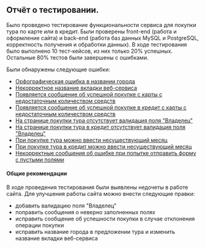 ## Отчёт о тестировании.

Было проведено тестирование функциональности сервиса для покупки тура по карте или в кредит. Были проверены front-end (работа и оформление сайта) и back-end (работа баз данных MySQL и PostgreSQL, корректность получения и обработки данных). В ходе тестирования было выполнено 10 тест-кейсов, из них только 20% успешных. Остальные 80% тестов были завершены с ошибками.

Были обнаружены следующие ошибки:
* [Орфографическая ошибка в названии города](https://github.com/YuliyaMuraveva/diplom/issues/1)
* [Некорректное название вкладки веб-сервиса](https://github.com/YuliyaMuraveva/diplom/issues/9)
* [Появляется сообщение об успешной покупке с карты с недостаточным количеством средств](https://github.com/YuliyaMuraveva/diplom/issues/2)
* [Появляется сообщение об успешной покупке в кредит с карты с недостаточным количеством средств](https://github.com/YuliyaMuraveva/diplom/issues/3)
* [На странице покупки тура отсутствует валидация поля "Владелец"](https://github.com/YuliyaMuraveva/diplom/issues/4)
* [На странице покупки тура в кредит отсутствует валидация поля "Владелец"](https://github.com/YuliyaMuraveva/diplom/issues/5)
* [При покупке тура можно ввести несуществующий месяц](https://github.com/YuliyaMuraveva/diplom/issues/6)
* [При покупке тура в кредит можно ввести несуществующий месяц](https://github.com/YuliyaMuraveva/diplom/issues/7)
* [Некорректные сообщения об ошибке при попытке отправить форму с пустыми полями](https://github.com/YuliyaMuraveva/diplom/issues/8)



#### Общие рекомендации
В ходе проведения тестирования были выявлены недочеты в работе сайта. Для улучшения работы сайта можно внести следующие правки:
* добавить валидацию поля "Владелец"
* поправить сообщения о неверно заполненных полях 
* исправить сообщение об успешности покупки в случае отклонения операции покупки 
* исправить название города в предложении тура и изменить название вкладки веб-сервиса

